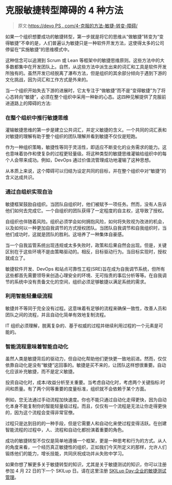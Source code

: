 # 克服敏捷转型障碍的 4 种方法

> 原文:[https://devo PS . com/4-克服的方法-敏捷-转变-障碍/](https://devops.com/4-ways-to-overcome-agile-transformation-obstacles/)

如果一个组织想要成功的敏捷转型，第一步就是将它的思维从“做敏捷”转变为“变得敏捷”不幸的是，人们普遍认为敏捷只是一种软件开发方法，这使得太多的公司停留在“实施敏捷”的思维模式中。

这种信念可以追溯到 Scrum 或 Lean 等框架中的敏捷思维原则。这些方法中的大多数都集中在开发团队上。自然，从这些方法中派生出来的词汇和工具是软件开发所独有的。虽然开发已经脱离了瀑布方法，但是组织的其余部分倾向于遇到下游的文化挑战，因为词汇和工作方式是外来的。

当一个组织开始失去下游的进展时，它太专注于“做敏捷”而不是“变得敏捷”为了将心态转向“敏捷”，必须在整个组织中采用一种新的心态。这四种见解提供了克服前进道路上的障碍的方法:

### 在整个组织中推行敏捷思维

灌输敏捷思维的第一步是建立公共词汇，并定义敏捷的含义。一个共同的词汇表和对敏捷的理解有助于整个组织的团队理解并看到敏捷不仅仅是短跑。

作为一种组织策略，敏捷性等同于灵活性，即适应不断变化的业务需求的能力。这也意味着协作和使复杂的过程更轻量级。将这种类型的敏捷思维灌输给组织中的每个人会带来成功。例如，DevOps 通过价值流管理成功地灌输了这种思想。

从本质上来说，这个障碍可以归结为设定共同的目标，并在整个组织中对“敏捷”的含义达成共识。

### 通过自组织实现自治

敏捷框架鼓励自组织。当团队自组织时，他们被赋予一项任务。然而，没有人告诉他们如何去完成它。一个自组织的团队获得了一定程度的自主权，这导致了授权。

自组织也伴随着风险。组织必须学会如何拥抱风险，如何将失败视为改进的机会，以及如何以一种更加自我调节的方式授权团队。当团队自我调节和自我组织时，当他们成功时，这就是团队的胜利。这培养了一种集体自豪感。

当一个自我监管系统出现违规或太多失败时，政策和后果自然会出现。但是，关键区别在于这些环境不是由策略驱动的。相反，目标驱动行为。当目标实现时，授权就成立了。

敏捷软件开发、DevOps 和站点可靠性工程(SRE)旨在成为自我调节系统，但所有这些都首先需要领导来创造心理安全的环境、无可指责的事后分析等等。在自我调节的系统中没有责备文化的空间，组织必须足够敏捷以满足系统的需求。

### 利用智能轻量级流程

敏捷并不等同于完全没有过程。这意味着有足够的流程来确保一致性，改善人员和团队之间的流程，并且自动化简单有效地复制流程。

IT 组织必须理解，脱离复杂的、基于权威的过程并继续利用过程的一个元素是可能的。

### 智能流程意味着智能自动化

虽然人类是敏捷背后的驱动力，但自动化帮助他们更快更一致地前进。然而，仅仅依靠自动化是没有“敏捷”这回事的。敏捷是买不来的，让团队这样想很重要。自动化应该补充敏捷，而不是定义敏捷。

投资自动化时，成本/收益分析至关重要。当考虑自动化时，考虑两个关键指标:时间和质量。有了两个同等重要的度量标准，组织就不会依赖于某个方面。

例如，您无法通过手动流程加快速度。你也不能只通过自动化走得更快，因为自动化本身不能复制你的智能轻量级过程。而且，仅仅有一个流程是无法让你走得更快的，因为这个流程会变得非常官僚。

过程只是达到目的的一种手段，但是它需要人和自动化来使过程变得活跃。在创建智能流程的过程中，人、流程和自动化都扮演着重要的角色。

成功的敏捷转型不仅仅是简单地遵循一个框架，更是一种思考和行为的方式。从人的角度来看，一个经历真正敏捷性的组织，正如我们今天所定义的那样，允许人们锻炼他们的能力，增长技能，共同庆祝成功并从失败中学习。

如果你想了解更多关于敏捷转型的知识，尤其是关于敏捷测试的知识，你可以注册参加 4 月 22 日的下一个 SKILup 日。请在这里注册 [SKILup Day:企业的敏捷测试管理](https://devopsinstitute.com/at-2021/?utm_campaign=SKILup%20Day-AT%20April%202021&utm_source=MediaOps-article-4-ways-to-hurdle-agile-transformation-obstacles)。